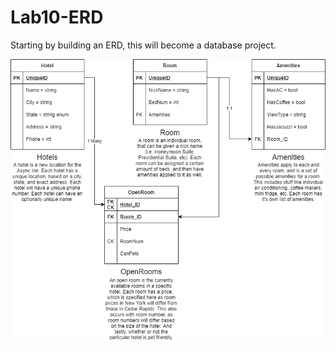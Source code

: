 # Lab10-ERD
Starting by building an ERD, this will become a database project.

![ERDiagram](ERDiagram.png)
